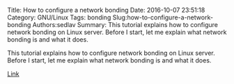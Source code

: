 Title: How to configure a network bonding
Date: 2016-10-07 23:51:18
Category: GNU/Linux
Tags: bonding
Slug:how-to-configure-a-network-bonding
Authors:sedlav
Summary: This tutorial explains how to configure network bonding on Linux server. Before I start, let me explain what network bonding is and what it does.

> 
This tutorial explains how to configure network bonding on Linux server. Before I start, let me explain what network bonding is and what it does.

[Link](https://www.howtoforge.com/tutorial/how-to-configure-high-availability-and-network-bonding-on-linux/)
